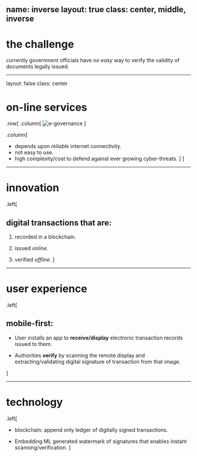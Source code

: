 name: inverse
layout: true
class: center, middle, inverse
---

# the challenge

currently government officials have no _easy_ way to verify the validity of documents legally issued.

---
layout: false
class: center

# on-line services

.row[
.column[
![e-governance](https://cdn1.expresscomputer.in/wp-content/uploads/2019/02/28154124/e-Governance-750x430.jpg)
]

.column[
* depends upon _reliable_ internet connectivity.
* not easy to use.
* high complexity/cost to defend against ever growing cyber-threats.
]
]
---

# innovation

.left[
## digital transactions that are:

1. recorded in a blockchain.

2. issued _online_.

3. verified _offline_.
]

---

# user experience

.left[
## mobile-first:

* User installs an app to **receive/display** electronic transaction records issued to them.

* Authorities **verify** by scanning the remote display and extracting/validating digital signature of transaction from that image.

]

---

# technology

.left[
* blockchain: append only ledger of digitally signed transactions.

* Embedding ML generated watermark of signatures that enables instant scanning/verification.
]
